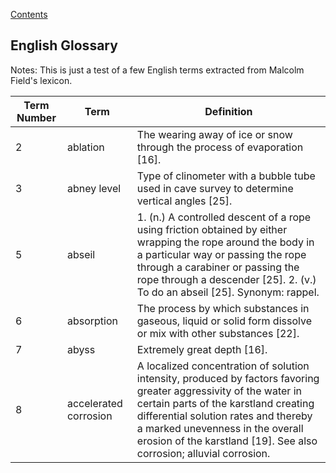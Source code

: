 [Contents](README.md)

## English Glossary

Notes: This is just a test of a few English terms extracted from Malcolm Field's
lexicon.

| Term Number | Term | Definition |
| ----------- | ---- | ---------- |
| 2 | ablation | The wearing away of ice or snow through the process of evaporation [16].  |
| 3 | abney level | Type of clinometer with a bubble tube used in cave survey to determine vertical angles [25].  |
| 5 | abseil | 1. (n.) A controlled descent of a rope using friction obtained by either wrapping the rope around the body in a particular way or passing the rope through a carabiner or passing the rope through a descender [25].  2. (v.) To do an abseil [25].  Synonym: rappel. |
| 6 | absorption | The process by which substances in gaseous, liquid or solid form dissolve or mix with other substances [22]. |
| 7 | abyss | Extremely great depth [16].  |
| 8 | accelerated corrosion | A localized concentration of solution intensity, produced by factors favoring greater aggressivity of the water in certain parts of the karstland creating differential solution rates and thereby a marked unevenness in the overall erosion of the karstland [19]. See also corrosion; alluvial corrosion. |


